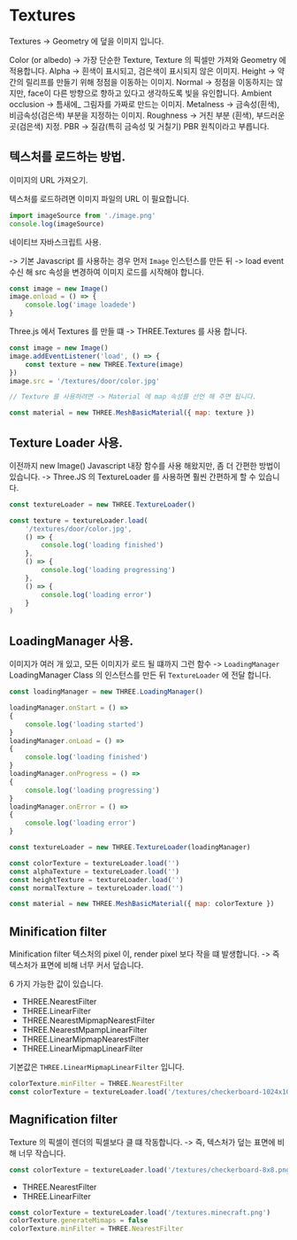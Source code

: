 # Textures 

Textures -> Geometry 에 덮을 이미지 입니다.

Color (or albedo) -> 가장 단순한 Texture, Texture 의 픽셀만 가져와 Geometry 에 적용합니다. 
Alpha -> 흰색이 표시되고, 검은색이 표시되지 않은 이미지. 
Height -> 약간의 릴리프를 만들기 위해 정점을 이동하는 이미지.
Normal -> 정점을 이동하지는 않지만, face이 다른 방향으로 향하고 있다고 생각하도록 빛을 유인합니다.
Ambient occlusion -> 틈새에_ 그림자를 가짜로 만드는 이미지.
Metalness -> 금속성(흰색), 비금속성(검은색) 부분을 지정하는 이미지. 
Roughness -> 거친 부분 (흰색), 부드러운곳(검은색) 지정. 
PBR -> 질감(특히 금속성 및 거칠기) PBR 원칙이라고 부릅니다. 



## 텍스처를 로드하는 방법.

이미지의 URL 가져오기.

텍스처를 로드하려면 이미지 파일의 URL 이 필요합니다.

``` javascript
import imageSource from './image.png'
console.log(imageSource)
```


네이티브 자바스크립트 사용.

-> 기본 Javascript 를 사용하는 경우 먼저 `Image` 인스턴스를 만든 뒤 -> load event 수신 해
src 속성을 변경하여 이미지 로드를 시작해야 합니다.

``` javascript
const image = new Image()
image.onload = () => {
    console.log('image loadede')
}
```

Three.js 에서 Textures 를 만들 떄 -> THREE.Textures 를 사용 합니다.

``` javascript
const image = new Image()
image.addEventListener('load', () => {
    const texture = new THREE.Texture(image)
})
image.src = '/textures/door/color.jpg'

// Texture 를 사용하려면 -> Material 에 map 속성를 선언 해 주면 됩니다. 

const material = new THREE.MeshBasicMaterial({ map: texture })
```



## Texture Loader 사용.

이전까지 new Image() Javascript 내장 함수를 사용 해왔지만, 좀 더 간편한 방법이 있습니다.
-> Three.JS 의 TextureLoader 를 사용하면 훨씬 간편하게 할 수 있습니다.

``` javascript
const textureLoader = new THREE.TextureLoader()

const texture = textureLoader.load(
    '/textures/door/color.jpg',
    () => {
        console.log('loading finished')
    },
    () => {
        console.log('loading progressing')
    },
    () => {
        console.log('loading error')
    }
)
```




## LoadingManager 사용.

이미지가 여러 개 있고, 모든 이미지가 로드 될 떄까지 그런 함수 -> `LoadingManager`
LoadingManager Class 의 인스턴스를 만든 뒤 `TextureLoader` 에 전달 합니다. 

``` javascript
const loadingManager = new THREE.LoadingManager()

loadingManager.onStart = () =>
{
    console.log('loading started')
}
loadingManager.onLoad = () =>
{
    console.log('loading finished')
}
loadingManager.onProgress = () =>
{
    console.log('loading progressing')
}
loadingManager.onError = () =>
{
    console.log('loading error')
}

const textureLoader = new THREE.TextureLoader(loadingManager)

const colorTexture = textureLoader.load('')
const alphaTexture = textureLoader.load('')
const heightTexture = textureLoader.load('')
const normalTexture = textureLoader.load('')

const material = new THREE.MeshBasicMaterial({ map: colorTexture })
```


## Minification filter 

Minification filter 텍스처의 pixel 이, render pixel 보다 작을 떄 발생합니다.
-> 즉 텍스처가 표면에 비해 너무 커서 덮습니다.

6 가지 가능한 값이 있습니다.

- THREE.NearestFilter
- THREE.LinearFilter
- THREE.NearestMipmapNearestFilter
- THREE.NearestMpampLinearFilter
- THREE.LinearMipmapNearestFilter
- THREE.LinearMipmapLinearFilter


기본값은 `THREE.LinearMipmapLinearFilter` 입니다.

``` javascript
colorTexture.minFilter = THREE.NearestFilter 
const colorTexture = textureLoader.load('/textures/checkerboard-1024x1024.png')
```



## Magnification filter 

Texture 의 픽셀이 렌더의 픽셀보다 클 떄 작동합니다.
-> 즉, 텍스처가 덮는 표면에 비해 너무 작습니다.

``` javascript
const colorTexture = textureLoader.load('/textures/checkerboard-8x8.png')
```

- THREE.NearestFilter
- THREE.LinearFilter

``` javascript
const colorTexture = textureLoader.load('/textures.minecraft.png')
colorTexture.generateMimaps = false
colorTexture.minFilter = THREE.NearestFilter 
```

